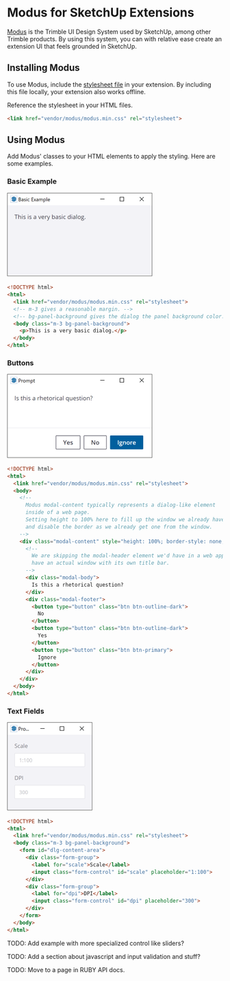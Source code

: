# Modus for SketchUp Extensions

[Modus](https://modus.trimble.com/) is the Trimble UI Design System used by SketchUp,
among other Trimble products.
By using this system, you can with relative ease create an extension UI that feels grounded in SketchUp.

## Installing Modus

To use Modus, include the [stylesheet file](modus.min.css) in your extension. By including this file locally, your extension also works offline.

Reference the stylesheet in your HTML files.

```html
<link href="vendor/modus/modus.min.css" rel="stylesheet">
```

## Using Modus

Add Modus' classes to your HTML elements to apply the styling. Here are some examples.

### Basic Example

<img src="images/basic.png" width=339 />

```html
<!DOCTYPE html>
<html>
  <link href="vendor/modus/modus.min.css" rel="stylesheet">
  <!-- m-3 gives a reasonable margin. -->
  <!-- bg-panel-background gives the dialog the panel background color. -->
  <body class="m-3 bg-panel-background">
    <p>This is a very basic dialog.</p>
  </body>
</html>
```

### Buttons

<img src="images/prompt.png" width=339 />

```html
<!DOCTYPE html>
<html>
  <link href="vendor/modus/modus.min.css" rel="stylesheet">
  <body>
    <!--
      Modus modal-content typically represents a dialog-like element
      inside of a web page.
      Setting height to 100% here to fill up the window we already have
      and disable the border as we already get one from the window.
    -->
    <div class="modal-content" style="height: 100%; border-style: none;">
      <!--
        We are skipping the modal-header element we'd have in a web app, as we 
        have an actual window with its own title bar.
      -->
      <div class="modal-body">
        Is this a rhetorical question?
      </div>
      <div class="modal-footer">
        <button type="button" class="btn btn-outline-dark">
          No
        </button>
        <button type="button" class="btn btn-outline-dark">
          Yes
        </button>
        <button type="button" class="btn btn-primary">
          Ignore
        </button>
      </div>
    </div>
  </body>
</html>
```

### Text Fields

<img src="images/text_fields.png" width=199 />

```html
<!DOCTYPE html>
<html>
  <link href="vendor/modus/modus.min.css" rel="stylesheet">
  <body class="m-3 bg-panel-background">
    <form id="dlg-content-area">
      <div class="form-group">
        <label for="scale">Scale</label>
        <input class="form-control" id="scale" placeholder="1:100">
      </div>
      <div class="form-group">
        <label for="dpi">DPI</label>
        <input class="form-control" id="dpi" placeholder="300">
      </div>
    </form>
  </body>
</html>
```

TODO: Add example with more specialized control like sliders?

TODO: Add a section about javascript and input validation and stuff?

TODO: Move to a page in RUBY API docs.

